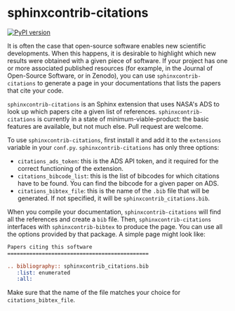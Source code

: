 # sphinxcontrib-citations
[![PyPI version](https://badge.fury.io/py/sphinxcontrib-citations.svg)](https://badge.fury.io/py/sphinxcontrib-citations)

It is often the case that open-source software enables new scientific
developments. When this happens, it is desirable to highlight which new results
were obtained with a given piece of software. If your project has one or more
associated published resources (for example, in the Journal of Open-Source
Software, or in Zenodo), you can use `sphinxcontrib-citations` to generate a
page in your documentations that lists the papers that cite your code.

`sphinxcontrib-citations` is an Sphinx extension that uses NASA's ADS to look up
which papers cite a given list of references. `sphinxcontrib-citations` is
currently in a state of minimum-viable-product: the basic features are
available, but not much else. Pull request are welcome.

To use `sphinxcontrib-citations`, first install it and add it to the
`extensions` variable in your `conf.py`. `sphinxcontrib-citations` has only
three options:

- `citations_ads_token`: this is the ADS API token, and it required for the
  correct functioning of the extension.
- `citations_bibcode_list`: this is the list of bibcodes for which citations
  have to be found. You can find the bibcode for a given paper on ADS.
- `citations_bibtex_file`: this is the name of the `.bib` file that will be
  generated. If not specified, it will be `sphinxcontrib_citations.bib`.

When you compile your documentation, `sphinxcontrib-citations` will find all the
references and create a `bib` file. Then, `sphinxcontrib-citations` interfaces
with `sphinxcontrib-bibtex` to produce the page. You can use all the options
provided by that package. A simple page might look like:

``` restructuredtext
Papers citing this software
=============================================

.. bibliography:: sphinxcontrib_citations.bib
   :list: enumerated
   :all:
```

Make sure that the name of the file matches your choice for
`citations_bibtex_file`.
